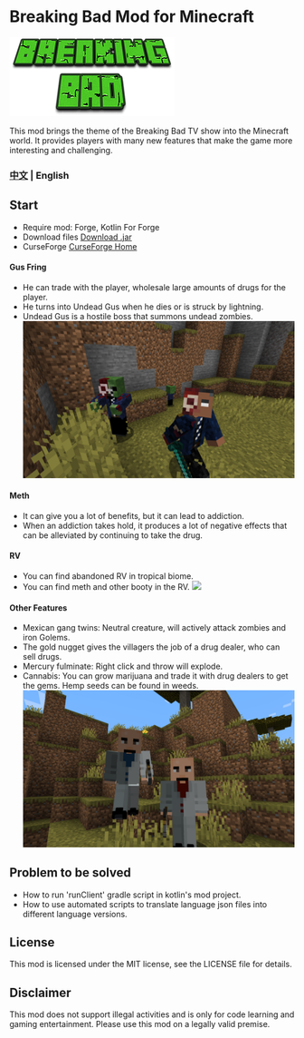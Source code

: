 # Breaking Bad Mod for Minecraft

![](images/logo.png)

This mod brings the theme of the Breaking Bad TV show into the Minecraft world. It provides players with many new features that make the game more interesting and challenging.

### [中文](README.md) | English

## Start
- Require mod: Forge, Kotlin For Forge
- Download files  [Download .jar](https://github.com/ldh-star/BreakingBad-Minecraft/releases)
- CurseForge [CurseForge Home](https://www.curseforge.com/minecraft/mc-mods/breaking_bad)

#### Gus Fring
- He can trade with the player, wholesale large amounts of drugs for the player.
- He turns into Undead Gus when he dies or is struck by lightning.
- Undead Gus is a hostile boss that summons undead zombies.
  ![](images/undead_gus_fring.png)

#### Meth
- It can give you a lot of benefits, but it can lead to addiction.
- When an addiction takes hold, it produces a lot of negative effects that can be alleviated by continuing to take the drug.

#### RV
- You can find abandoned RV in tropical biome.
- You can find meth and other booty in the RV.
  ![](images/rv.png)

#### Other Features
- Mexican gang twins: Neutral creature, will actively attack zombies and iron Golems.
- The gold nugget gives the villagers the job of a drug dealer, who can sell drugs.
- Mercury fulminate: Right click and throw will explode.
- Cannabis: You can grow marijuana and trade it with drug dealers to get the gems. Hemp seeds can be found in weeds.
  ![](images/twins.png)

## Problem to be solved

- How to run 'runClient' gradle script in kotlin's mod project.
- How to use automated scripts to translate language json files into different language versions.

## License

This mod is licensed under the MIT license, see the LICENSE file for details.

## Disclaimer

This mod does not support illegal activities and is only for code learning and gaming entertainment. Please use this mod on a legally valid premise.
